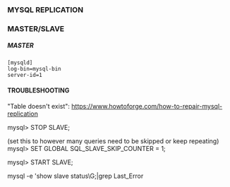### MYSQL REPLICATION 

### MASTER/SLAVE 

##### MASTER
```
[mysqld]
log-bin=mysql-bin
server-id=1
```

#### TROUBLESHOOTING

"Table doesn't exist": https://www.howtoforge.com/how-to-repair-mysql-replication

mysql> STOP SLAVE;

(set this to however many queries need to be skipped or keep repeating)
mysql> SET GLOBAL SQL_SLAVE_SKIP_COUNTER = 1;  

mysql> START SLAVE;

mysql -e 'show slave status\G;|grep Last_Error

